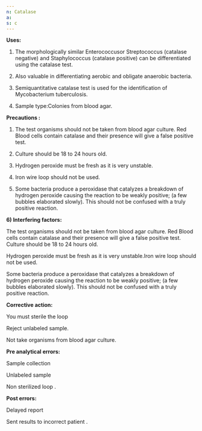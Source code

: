 ```yaml
---
n: Catalase
a: 
s: c
---
```



__Uses:__

1)	The morphologically similar Enterococcusor Streptococcus (catalase negative) and Staphylococcus (catalase positive) can be differentiated using the catalase test.

2)	Also valuable in differentiating aerobic and obligate anaerobic bacteria.

3)	Semiquantitative catalase test is used for the identification of Mycobacterium tuberculosis.

4)	Sample type:Colonies from blood agar. 

__Precautions :__

1)	The test organisms should not be taken from blood agar culture. Red Blood cells contain catalase and their presence will give a false positive test.

2)	Culture should be 18 to 24 hours old.

3)	Hydrogen peroxide must be fresh as it is very unstable.

4)	Iron wire loop should not be used.

5)	Some bacteria produce a peroxidase that catalyzes a breakdown of hydrogen peroxide causing the reaction to be weakly positive; (a few bubbles elaborated slowly). This should not be confused with a truly positive reaction.

__6)	Interfering factors:__  

The test organisms should not be taken from blood agar culture. Red Blood cells contain catalase and their presence will give a false positive test.
Culture should be 18 to 24 hours old.

Hydrogen peroxide must be fresh as it is very unstable.Iron wire loop should not be used.

Some bacteria produce a peroxidase that catalyzes a breakdown of hydrogen peroxide causing the reaction to be weakly positive; (a few bubbles elaborated slowly). This should not be confused with a truly positive reaction.

__Corrective action:__ 

You must sterile the loop 

Reject unlabeled sample. 

Not take organisms from blood agar culture.

__Pre analytical errors:__ 

Sample collection 

Unlabeled sample 

Non sterilized loop .

__Post errors:__ 

Delayed report 

Sent results to incorrect patient .